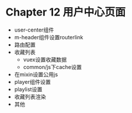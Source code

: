# Chapter 12 用户中心页面

- user-center组件
- m-header组件设置routerlink
- 路由配置
- 收藏列表
  - vuex设置收藏数据
  - common/js下cache设置
- 在mixin设置公用js
- player组件设置
- playlist设置
- 收藏列表渲染
- 其他